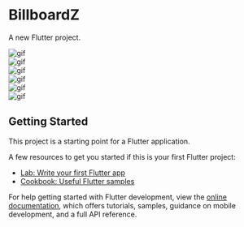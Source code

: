 # BillboardZ

A new Flutter project.

![gif](https://media.giphy.com/media/v1.Y2lkPTc5MGI3NjExYjRmZDg3YmMzMjQyZjVhZDAwYWRhYWViZjk4YjI5MjJhZWZmNDk2NiZlcD12MV9pbnRlcm5hbF9naWZzX2dpZklkJmN0PWc/gExF6CQVj7J81UiCsA/giphy.gif)    
![gif](https://media.giphy.com/media/v1.Y2lkPTc5MGI3NjExYjdiNWI2ZDU4MmU3YTU3NWY2M2I4MWZiYjM3NzQ3OWZmOWIxOTkyZiZlcD12MV9pbnRlcm5hbF9naWZzX2dpZklkJmN0PWc/Ln1QF1s14uabJq5nq1/giphy.gif)    
![gif](https://media.giphy.com/media/v1.Y2lkPTc5MGI3NjExMDIwNjJkNTQxZjNmOTJkNTMzNDc3MWZlYTQ1NDExYzg3ZWJkMWQ1YyZlcD12MV9pbnRlcm5hbF9naWZzX2dpZklkJmN0PWc/qkmS5d5FNlry00dE80/giphy.gif)    
![gif](https://media.giphy.com/media/v1.Y2lkPTc5MGI3NjExMDIwNjJkNTQxZjNmOTJkNTMzNDc3MWZlYTQ1NDExYzg3ZWJkMWQ1YyZlcD12MV9pbnRlcm5hbF9naWZzX2dpZklkJmN0PWc/qkmS5d5FNlry00dE80/giphy.gif)    
![gif](https://media.giphy.com/media/v1.Y2lkPTc5MGI3NjExMGJlZDRlMDM2MzhlYTY3ZTJmYzhkNjZmZDhmYWViZTZkODk2ODc4OCZlcD12MV9pbnRlcm5hbF9naWZzX2dpZklkJmN0PWc/IMfXqPcv6f1FkjGGtt/giphy.gif)    
![gif](https://media.giphy.com/media/v1.Y2lkPTc5MGI3NjExYzNhNjY4Yzg2NjAxZWNjMDNmYTUxNmViN2UyNjExMzc4OWMzMjM1OSZlcD12MV9pbnRlcm5hbF9naWZzX2dpZklkJmN0PWc/ib6rZMzhqNr60QWkM3/giphy.gif)    


## Getting Started

This project is a starting point for a Flutter application.

A few resources to get you started if this is your first Flutter project:

- [Lab: Write your first Flutter app](https://docs.flutter.dev/get-started/codelab)
- [Cookbook: Useful Flutter samples](https://docs.flutter.dev/cookbook)

For help getting started with Flutter development, view the
[online documentation](https://docs.flutter.dev/), which offers tutorials,
samples, guidance on mobile development, and a full API reference.
